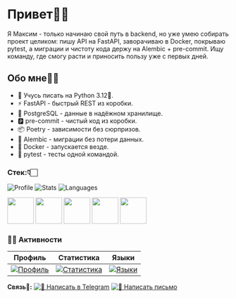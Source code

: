 # Привет🤙🏻

Я Максим - только начинаю свой путь в backend, но уже умею собирать проект целиком: пишу API на FastAPI, заворачиваю в Docker, покрываю pytest, а миграции и чистоту кода держу на Alembic + pre-commit. Ищу команду, где смогу расти и приносить пользу уже с первых дней.

## Обо мне🐱‍💻

- 🐍 Учусь писать на Python 3.12🐍.
- ⚡ FastAPI - быстрый REST из коробки.
- 🐘 PostgreSQL - данные в надёжном хранилище.
- 🅿  pre-commit - чистый код из коробки.
- 📦 Poetry - зависимости без сюрпризов.
- 🔄 Alembic - миграции без потери данных.
- 🐳 Docker - запускается везде.
- 🧪 pytest - тесты одной командой.

### Стек:👇🏻
![Profile](https://maxim-proskurin.github.io/profile-cards/cards/profile-details.svg)
![Stats](https://maxim-proskurin.github.io/profile-cards/cards/stats.svg)
![Languages](https://maxim-proskurin.github.io/profile-cards/cards/repos-per-language.svg)
<p>
  <img src="https://cdn.jsdelivr.net/gh/devicons/devicon/icons/python/python-original.svg" width="60"/>
  <img src="https://cdn.jsdelivr.net/gh/devicons/devicon/icons/postgresql/postgresql-original.svg" width="60"/>
  <img src="https://cdn.jsdelivr.net/gh/devicons/devicon/icons/fastapi/fastapi-original.svg" width="60"/>
  <img src="https://cdn.jsdelivr.net/gh/devicons/devicon/icons/docker/docker-original.svg" width="60"/>
  <img src="https://cdn.jsdelivr.net/gh/devicons/devicon/icons/poetry/poetry-original.svg" width="60"/>
  &nbsp;

### 🐱‍💻 Активности

| **Профиль** | **Статистика** | **Языки** |
|:-----------:|:--------------:|:---------:|
| [![Профиль](http://github-profile-summary-cards.vercel.app/api/cards/profile-details?username=Maxim-Proskurin&theme=2077)](https://github.com/Maxim-Proskurin) | [![Статистика](http://github-profile-summary-cards.vercel.app/api/cards/stats?username=Maxim-Proskurin&theme=2077)](https://github.com/Maxim-Proskurin) | [![Языки](http://github-profile-summary-cards.vercel.app/api/cards/repos-per-language?username=Maxim-Proskurin&theme=2077)](https://github.com/Maxim-Proskurin) |

**Связь📱:**
[![💬 Написать в Telegram](https://img.shields.io/badge/💬-Telegram-26A5E4?style=flat&logo=telegram&logoColor=white)](https://t.me/Tyler_not_Durden)
[![📧 Написать письмо](https://img.shields.io/badge/📧_Написать-D14836?style=flat&logo=gmail&logoColor=white)](https://mail.yandex.ru/compose?mailto=Maxiprsk@yandex.ru)
